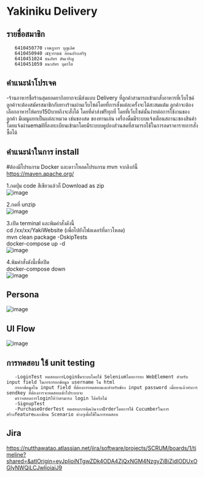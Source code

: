 # Yakiniku Delivery
## รายชื่อสมาชิก<br>
       6410450770 เจษฎากร บุญเลิศ
       6410450940 ณัฐวรรธน์ อ้อนประเสริฐ
       6410451024 ธนภัทร ตันเจริญ
       6410451059 ธนาภัทร บุตรใส 
## คำแนะนำโปรเจค
-ร้านอาหารชื่อร้านสุดยอดยากิอยากจะมีส่งแบบ Delivery ที่ลูกค้าสามารถเข้ามาสั่งอาหารที่เว็บไซด์ ลูกค้าจะต้องสมัครสมาชิกกับทางร้านผ่านเว็บไซด์โดยที่การสั่งแต่ละครั้งจะได้สะสมแต้ม ลูกค้าจะต้องเลือกอาหารให้ครบ150บาทถึงจะสั่งได้ โดยที่ค่าส่งฟรีทุกที่ โดยที่เว็บไซด์นั้นง่ายต่อการใช้งานของลูกค้า มีเมนูแยกเป็นแต่ละหมวด เช่นของสด ของทานเล่น เครื่องดื่มมีระบบแจ้งเตือนสถานะของสินค้าโดยแจ้งผ่านemailที่ลงทะเบียนเข้ามาโดยมีระบบบคูปองส่วนสดที่สามารถใช้ในการลดราคารายการสั่งซื้อได้
## คำแนะนำในการ install<br>
#ต้องมีโปรแกรม Docker และดาวโหลดโปรแกรม mvn จากลิงก์นี้ https://maven.apache.org/

1.กดปุ่ม code สีเขียวแล้วก็ Download as zip<br>
![image](https://github.com/TanapatButsai/YakiWebsite/assets/98451881/ae0b941e-fe0a-4338-a340-0d65e1776087)

2.กดที่ unzip<br>
![image](https://github.com/TanapatButsai/YakiWebsite/assets/98451881/983f9595-a271-4e06-bed0-d62b292649d4)<br>

3.เปิด terminal และพิมคำสั่งดังนี้<br>
cd /xx/xx/YakiWebsite  (เพื่อไปยังโฟลเดอร์ที่ดาวโหลด)<br>
mvn clean package -DskipTests<br>
docker-compose up -d<br>
![image](https://github.com/TanapatButsai/YakiWebsite/assets/98451881/a09004d0-d7c1-487a-bafb-8d914f877109)

4.พิมคำสั่งดังนี้เพื่อปิด<br>
docker-compose down<br>
![image](https://github.com/TanapatButsai/YakiWebsite/assets/98451881/655847a8-ed84-4d08-8270-d099ca4e1d28)<br>


## Persona
![image](https://github.com/TanapatButsai/YakiWebsite/assets/98309698/bacad371-e0f0-4147-a451-3af55db2e1aa)
## UI Flow
![image](https://github.com/TanapatButsai/YakiWebsite/assets/98309698/b26689b5-4723-4677-9c2e-82a61f1eac3c)
## การทดสอบ ใช้ unit testing
       -LoginTest ทดสอบการLoginขึ่้นระบบโดยใช้ Seleniumโดยการหา WebElement สำหรับ input field ในการกรอกข้อมูล username ใน html
       กรอกข้อมูลใน input field ที่ต้องการทดสอบและสำหรับช่่อง input password เมื่อหาแล้วทำการ sendkey ที่ต้องการจะทดสอบเข้าไประบบจะ
       ตรวจสอบการloginให้ว่าสามารถ login ได้หรือไม่
       -SignupTest
       -PurchaseOrderTest ทดสอบการคิดเงินจากOrderโดยการใช้ Cucumberในการสร้างfeatureและเขียน Scenario ต่างๆเพื่อใช้ในการทดสอบ
## Jira
https://nutthawatao.atlassian.net/jira/software/projects/SCRUM/boards/1/timeline?shared=&atlOrigin=eyJpIjoiNTgwZDk4ODA4ZjQxNGM4NzgyZjBiZjdlODUxOGIyNWQiLCJwIjoiaiJ9
